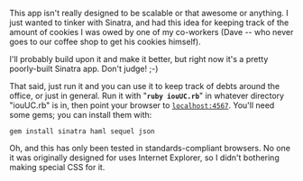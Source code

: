 This app isn't really designed to be scalable or that awesome or anything. I just wanted to tinker with Sinatra, and had this idea for keeping track of the amount of cookies I was owed by one of my co-workers (Dave -- who never goes to our coffee shop to get his cookies himself).

I'll probably build upon it and make it better, but right now it's a pretty poorly-built Sinatra app. Don't judge! ;-)

That said, just run it and you can use it to keep track of debts around the office, or just in general. Run it with "**`ruby iouUC.rb`**" in whatever directory "iouUC.rb" is in, then point your browser to [`localhost:4567`](http://localhost:4567). You'll need some gems; you can install them with:
	
	gem install sinatra haml sequel json

Oh, and this has only been tested in standards-compliant browsers. No one it was originally designed for uses Internet Explorer, so I didn't bothering making special CSS for it.